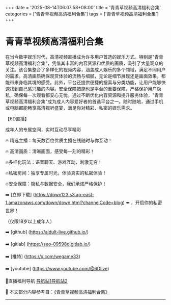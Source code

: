 +++
date = '2025-08-14T06:07:58+08:00'
title = '青青草视频高清福利合集'
categories = ['青青草视频高清福利合集']
tags = ['青青草视频高清福利合集']
+++

# 青青草视频高清福利合集

在当今数字娱乐时代，高清视频直播成为许多用户首选的娱乐方式。特别是"青青草视频高清福利合集"，凭借其丰富的内容资源和优质的画质，吸引了大量观众的关注。该合集整合了多样化的视频内容，涵盖成人娱乐的多个领域，满足不同用户的需求。高清画质确保观赏体验的流畅与细腻，无论是细节展现还是画面效果，都能带来身临其境的感受。此外，平台还提供便捷的搜索与分类功能，让用户能够快速找到自己感兴趣的内容。安全保障措施也是平台的重要保障，严格保护用户隐私，确保每一次观看都安心无忧。通过不断优化内容资源和提升服务体验，"青青草视频高清福利合集"成为成人内容爱好者的首选平台之一。随时随地，通过手机或电脑都能畅享高清视听盛宴，满足你对精彩、私密的娱乐需求。

【6D直播】

 成年人的专属空间，实时互动尽享精彩

🔥 精选主播：每天数百位优质主播在线随时与你互动！

🔥 高清画质：清晰画面，感受每一刻的精彩！

🔥多样化玩法：语音聊天、游戏互动，刺激无穷！

🔥私密房间：独享专属时光，体验真实的私密体验！

🔥安全保障：隐私与数据安全，我们承诺严格保护！

➡️ [立即下载] (https://down123.s3.ap-east-1.amazonaws.com/down/down.html?channelCode=blog) ⬅️ ，开启你的私密世界！

 （仅限18岁以上成年人）

➡️ [github] (https://aldult-live.github.io/)

➡️ [gitlab] (https://seo-09598d.gitlab.io/)

➡️ [推特] (https://x.com/wegame33)

➡️ [youtube] (https://www.youtube.com/@6Dlive)

🔞直播福利导航   [导航站1](https://webstack-86085a.gitlab.io/)[导航站2](https://onlygit123-2.github.io/)


📘 本文部分内容参考自：[《青青草视频高清福利合集》](https://webstack-hugo-13.pages.dev/)

---
